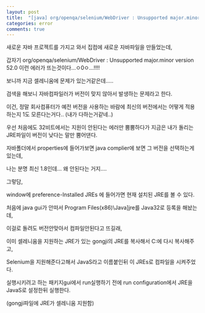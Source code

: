 ```yaml
---
layout: post
title:  "[java] org/openqa/selenium/WebDriver : Unsupported major.minor version 52.0"
categories: error
comments: true
---
```


새로운 자바 프로젝트를 가지고 와서 집컴에 새로운 자바파일을 만들었는데, 

갑자기 org/openqa/selenium/WebDriver : Unsupported major.minor version 52.0 이런 에러가 뜨는것이다...ㅇ0ㅇ...!!!!

보니까 지금 셀레니움에 문제가 있는거같은데.....

검색을 해보니 자바컴파일러가 버전이 맞지 않아서 발생하는 문제라고 한다. 

이건, 정말 회사컴퓨터가 예전 버전을 사용하는 바람에 최신의 버전에서는 어떻게 적용하는지 1도 모른다는거다.. (내가 다하는거같네..) 

우선 처음에도 32비트에서는 지원이 안된다는 에러만 뿜뿜하다가 지금은 내가 돌리는 JRE파일이 버전이 낮다는 말만 뿜어댄다.

자바폴더에서 properties에 들어가보면 java complier에 보면 그 버전을 선택하는게 있는데, 

나는 분명 최신 1.8인데... 왜 안된다는 거지....

그렇담, 

window에 preference-Installed JREs 에 들어가면 현재 설치된  JRE를 볼 수 있다. 

처음에 java gui가 안떠서  Program Files(x86)\Java]jre를 Java32로 등록을 해놨는데, 

이걸로 돌려도 버전안맞아서 컴파일안된다고 뜨길래, 

이미 셀레니움을 지원하는 JRE가 있는 gongji의 JRE를 복사해서 C:에 다시 복사해주고, 

Selenium을 지원해준다고해서 JavaS라고 이름붙인뒤 이 JREs로 컴파일을 시켜주었다. 

실행시키려고 하는 패키지gui에서 run실행하기 전에 run configuration에서 JRE을 JavaS로 설정한뒤 실행한다.

(gongji파일에 JRE가 셀레니움 지원함)